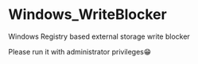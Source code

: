 # Windows_WriteBlocker
 Windows Registry based external storage write blocker

Please run it with administrator privileges😁
